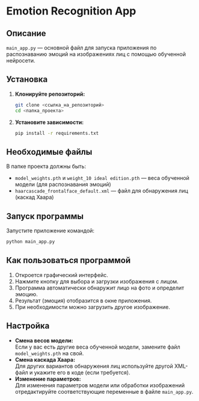 # Emotion Recognition App

## Описание

`main_app.py` — основной файл для запуска приложения по распознаванию эмоций на изображениях лиц с помощью обученной нейросети.



## Установка

1. **Клонируйте репозиторий:**
   ```bash
   git clone <ссылка_на_репозиторий>
   cd <папка_проекта>
   ```

2. **Установите зависимости:**
   ```bash
   pip install -r requirements.txt
   ```



## Необходимые файлы

В папке проекта должны быть:
- `model_weights.pth` и `weight_10 ideal edition.pth`  — веса обученной модели (для распознавания эмоций)
- `haarcascade_frontalface_default.xml` — файл для обнаружения лиц (каскад Хаара)



## Запуск программы

Запустите приложение командой:
```bash
python main_app.py
```


## Как пользоваться программой

1. Откроется графический интерфейс.
2. Нажмите кнопку для выбора и загрузки изображения с лицом.
3. Программа автоматически обнаружит лицо на фото и определит эмоцию.
4. Результат (эмоция) отобразится в окне приложения.
5. При необходимости можно загрузить другое изображение.



## Настройка

- **Смена весов модели:**  
  Если у вас есть другие веса обученной модели, замените файл `model_weights.pth` на свой.
- **Смена каскада Хаара:**  
  Для других вариантов обнаружения лиц используйте другой XML-файл и укажите его в коде (если требуется).
- **Изменение параметров:**  
  Для изменения параметров модели или обработки изображений отредактируйте соответствующие переменные в файле `main_app.py`.





